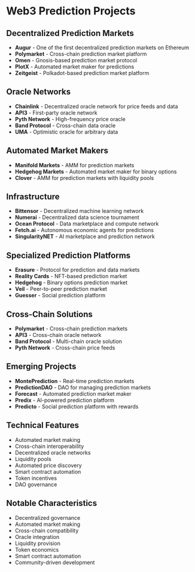 # Web3 Prediction Projects

## Decentralized Prediction Markets
- **Augur** - One of the first decentralized prediction markets on Ethereum
- **Polymarket** - Cross-chain prediction market platform
- **Omen** - Gnosis-based prediction market protocol
- **PlotX** - Automated market maker for predictions
- **Zeitgeist** - Polkadot-based prediction market platform

## Oracle Networks
- **Chainlink** - Decentralized oracle network for price feeds and data
- **API3** - First-party oracle network
- **Pyth Network** - High-frequency price oracle
- **Band Protocol** - Cross-chain data oracle
- **UMA** - Optimistic oracle for arbitrary data

## Automated Market Makers
- **Manifold Markets** - AMM for prediction markets
- **Hedgehog Markets** - Automated market maker for binary options
- **Clover** - AMM for prediction markets with liquidity pools

## Infrastructure
- **Bittensor** - Decentralized machine learning network
- **Numerai** - Decentralized data science tournament
- **Ocean Protocol** - Data marketplace and compute network
- **Fetch.ai** - Autonomous economic agents for predictions
- **SingularityNET** - AI marketplace and prediction network

## Specialized Prediction Platforms
- **Erasure** - Protocol for prediction and data markets
- **Reality Cards** - NFT-based prediction market
- **Hedgehog** - Binary options prediction market
- **Veil** - Peer-to-peer prediction market
- **Guesser** - Social prediction platform

## Cross-Chain Solutions
- **Polymarket** - Cross-chain prediction markets
- **API3** - Cross-chain oracle network
- **Band Protocol** - Multi-chain oracle solution
- **Pyth Network** - Cross-chain price feeds

## Emerging Projects
- **MontePrediction** - Real-time prediction markets
- **PredictionDAO** - DAO for managing prediction markets
- **Forecast** - Automated prediction market maker
- **Predix** - AI-powered prediction platform
- **Predicto** - Social prediction platform with rewards

## Technical Features
- Automated market making
- Cross-chain interoperability
- Decentralized oracle networks
- Liquidity pools
- Automated price discovery
- Smart contract automation
- Token incentives
- DAO governance

## Notable Characteristics
- Decentralized governance
- Automated market making
- Cross-chain compatibility
- Oracle integration
- Liquidity provision
- Token economics
- Smart contract automation
- Community-driven development 
